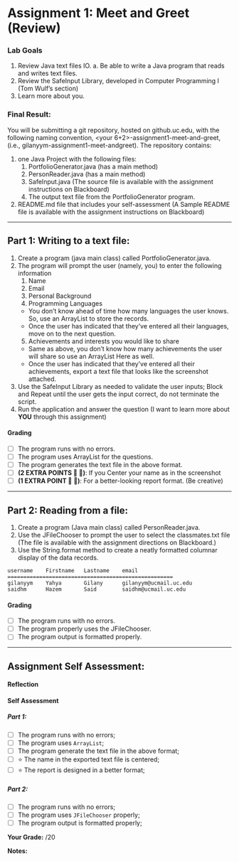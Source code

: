 # Assignment 1: Meet and Greet (Review)
<!-- Don't modify the text between the arrows ⬇⬇⬇ and ⬆⬆⬆ -->

<!--⬇⬇⬇⬇⬇⬇⬇⬇⬇⬇⬇⬇ -->
### Lab Goals
1. Review Java text files IO.
a. Be able to write a Java program that reads and writes text files.
2. Review the SafeInput Library, developed in Computer Programming I (Tom Wulf’s section)
3. Learn more about you.
### Final Result:
You will be submitting a git repository, hosted on github.uc.edu, with the following naming
convention, <your 6+2>-assignment1-meet-and-greet, (i.e., gilanyym-assignment1-meet-andgreet). The repository contains:
1. one Java Project with the following files:
    1. PortfolioGenerator.java (has a main method)
    2. PersonReader.java (has a main method)
    3. SafeInput.java (The source file is available with the assignment instructions on
Blackboard)
    4. The output text file from the PortfolioGenerator program.
2. README.md file that includes your self-assessment (A Sample README file is
available with the assignment instructions on Blackboard)
----
## Part 1: Writing to a text file:
1. Create a program (java main class) called PortfolioGenerator.java.
2. The program will prompt the user (namely, you) to enter the following information
    1. Name
    2. Email
    3. Personal Background
    4. Programming Languages
      - You don’t know ahead of time how many languages the user knows. So, use
an ArrayList to store the records.
    - Once the user has indicated that they’ve entered all their languages, move on
to the next question.
    5. Achievements and interests you would like to share
    - Same as above, you don’t know how many achievements the user will share so
use an ArrayList Here as well.
    - Once the user has indicated that they’ve entered all their achievements, export
a text file that looks like the screenshot attached.
3. Use the SafeInput Library as needed to validate the user inputs; Block and Repeat until
the user gets the input correct, do not terminate the script.
4. Run the application and answer the question (I want to learn more about **YOU** through this
assignment)

#### Grading
- [ ] The program runs with no errors.
- [ ] The program uses ArrayList for the questions.
- [ ] The program generates the text file in the above format.
- [ ] **(2 EXTRA POINTS 🎊 🎉)**: If you Center your name as in the screenshot
- [ ] **(1 EXTRA POINT 🎊 🎉)**: For a better-looking report format. (Be creative)

----
## Part 2: Reading from a file:
1. Create a program (Java main class) called PersonReader.java.
2. Use the JFileChooser to prompt the user to select the classmates.txt file (The file is
available with the assignment directions on Blackboard.)
3. Use the String.format method to create a neatly formatted columnar display of the data
records.
```
username    Firstname   Lastname    email
====================================================
gilanyym    Yahya       Gilany      gilanyym@ucmail.uc.edu
saidhm      Hazem       Said        saidhm@ucmail.uc.edu
```


#### Grading
- [ ] The program runs with no errors.
- [ ] The program properly uses the JFileChooser.
- [ ] The program output is formatted properly.

<!--⬆⬆⬆⬆⬆⬆⬆⬆⬆⬆⬆⬆ -->
 -----
 
 ## Assignment Self Assessment:
 #### Reflection
 [//]: <> (share your thoughts on the assignment, things you learnt and would like to remember when you look back at this assignment)
 
 
 #### Self Assessment
 ##### Part 1:
 - [ ] The program runs with no errors;
 - [ ] The program uses `ArrayList`;
 - [ ] The program generate the text file in the above format;
 - [ ] ⭐️ The name in the exported text file is centered;
 - [ ] ⭐️ The report is designed in a better format;
 
 ##### Part 2:
 - [ ] The program runs with no errors;
 - [ ] The program uses `JFileChooser` properly;
 - [ ] The program output is formatted properly;
 
 **Your Grade:**  /20
 
 **Notes:**
